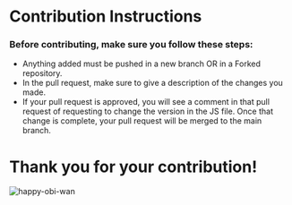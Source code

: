 # Contribution Instructions

### Before contributing, make sure you follow these steps:

- Anything added must be pushed in a new branch OR in a Forked repository.
- In the pull request, make sure to give a description of the changes you made.
- If your pull request is approved, you will see a comment in that pull request of requesting to change the version in the JS file. Once that change is complete, your pull request will be merged to the main branch.
<!-- Rules about rebase, merge, and squash. See https://help.github.com/articles/about-merging-pull-requests/ -->


# Thank you for your contribution!

![happy-obi-wan](https://github.com/FrancisTR/Rhythm-Swipe/assets/123771828/5acd50bc-e575-4a75-a885-bbc4bd070737)

